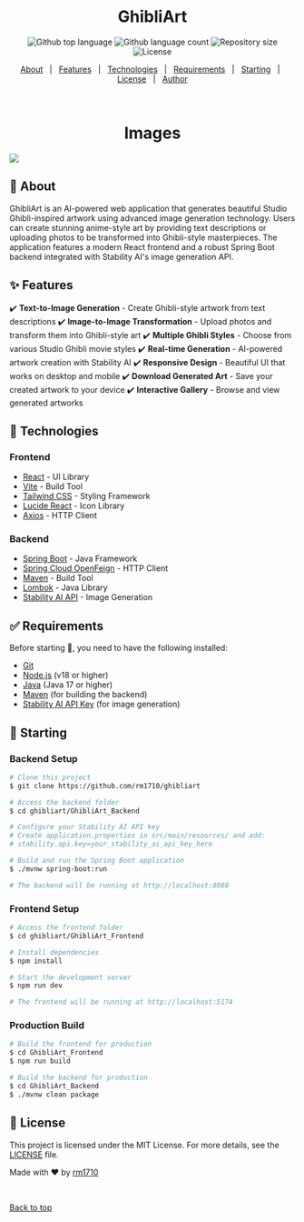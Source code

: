 <h1 align="center">GhibliArt</h1>

<p align="center">
  <img alt="Github top language" src="https://img.shields.io/github/languages/top/rm1710/ghibliart?color=56BEB8">
  <img alt="Github language count" src="https://img.shields.io/github/languages/count/rm1710/ghibliart?color=56BEB8">
  <img alt="Repository size" src="https://img.shields.io/github/repo-size/rm1710/ghibliart?color=56BEB8">
  <img alt="License" src="https://img.shields.io/github/license/rm1710/ghibliart?color=56BEB8">
</p>

<p align="center">
  <a href="#dart-about">About</a> &#xa0; | &#xa0;
  <a href="#sparkles-features">Features</a> &#xa0; | &#xa0;
  <a href="#rocket-technologies">Technologies</a> &#xa0; | &#xa0;
  <a href="#white_check_mark-requirements">Requirements</a> &#xa0; | &#xa0;
  <a href="#checkered_flag-starting">Starting</a> &#xa0; | &#xa0;
  <a href="#memo-license">License</a> &#xa0; | &#xa0;
  <a href="https://github.com/rm1710" target="_blank">Author</a>
</p>
<br>
<h1 align="center">Images</h1>
<img src="GhibliArt_frontend/src/assets/Ui1.png />
<img src="GhibliArt_frontend/src/assets/Ui2.png />
<br>

## :dart: About ##

GhibliArt is an AI-powered web application that generates beautiful Studio Ghibli-inspired artwork using advanced image generation technology. Users can create stunning anime-style art by providing text descriptions or uploading photos to be transformed into Ghibli-style masterpieces. The application features a modern React frontend and a robust Spring Boot backend integrated with Stability AI's image generation API.

## :sparkles: Features ##

:heavy_check_mark: **Text-to-Image Generation** - Create Ghibli-style artwork from text descriptions
:heavy_check_mark: **Image-to-Image Transformation** - Upload photos and transform them into Ghibli-style art
:heavy_check_mark: **Multiple Ghibli Styles** - Choose from various Studio Ghibli movie styles
:heavy_check_mark: **Real-time Generation** - AI-powered artwork creation with Stability AI
:heavy_check_mark: **Responsive Design** - Beautiful UI that works on desktop and mobile
:heavy_check_mark: **Download Generated Art** - Save your created artwork to your device
:heavy_check_mark: **Interactive Gallery** - Browse and view generated artworks

## :rocket: Technologies ##

### Frontend
- [React](https://reactjs.org/) - UI Library
- [Vite](https://vitejs.dev/) - Build Tool
- [Tailwind CSS](https://tailwindcss.com/) - Styling Framework
- [Lucide React](https://lucide.dev/) - Icon Library
- [Axios](https://axios-http.com/) - HTTP Client

### Backend
- [Spring Boot](https://spring.io/projects/spring-boot) - Java Framework
- [Spring Cloud OpenFeign](https://spring.io/projects/spring-cloud-openfeign) - HTTP Client
- [Maven](https://maven.apache.org/) - Build Tool
- [Lombok](https://projectlombok.org/) - Java Library
- [Stability AI API](https://stability.ai/) - Image Generation

## :white_check_mark: Requirements ##

Before starting :checkered_flag:, you need to have the following installed:

- [Git](https://git-scm.com)
- [Node.js](https://nodejs.org/en/) (v18 or higher)
- [Java](https://www.oracle.com/java/technologies/downloads/) (Java 17 or higher)
- [Maven](https://maven.apache.org/) (for building the backend)
- [Stability AI API Key](https://stability.ai/) (for image generation)

## :checkered_flag: Starting ##

### Backend Setup

```bash
# Clone this project
$ git clone https://github.com/rm1710/ghibliart

# Access the backend folder
$ cd ghibliart/GhibliArt_Backend

# Configure your Stability AI API key
# Create application.properties in src/main/resources/ and add:
# stability.api.key=your_stability_ai_api_key_here

# Build and run the Spring Boot application
$ ./mvnw spring-boot:run

# The backend will be running at http://localhost:8080
```

### Frontend Setup

```bash
# Access the frontend folder
$ cd ghibliart/GhibliArt_Frontend

# Install dependencies
$ npm install

# Start the development server
$ npm run dev

# The frontend will be running at http://localhost:5174
```

### Production Build

```bash
# Build the frontend for production
$ cd GhibliArt_Frontend
$ npm run build

# Build the backend for production
$ cd GhibliArt_Backend
$ ./mvnw clean package
```

## :memo: License ##

This project is licensed under the MIT License. For more details, see the [LICENSE](LICENSE) file.

Made with :heart: by <a href="https://github.com/rm1710" target="_blank">rm1710</a>

&#xa0;

<a href="#top">Back to top</a>

